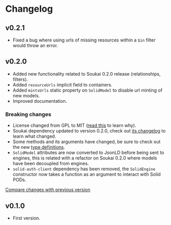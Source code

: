 # Changelog

## v0.2.1

- Fixed a bug where using urls of missing resources within a `$in` filter would throw an error.

## v0.2.0

- Added new functionality related to Soukai 0.2.0 release (relationships, filters).
- Added `resourceUrls` implicit field to containers.
- Added `mintsUrls` static property on `SolidModel` to disable url minting of new models.
- Improved documentation.

### Breaking changes

- License changed from GPL to MIT ([read this](https://noeldemartin.com/tasks/improving-solid-focus-task-manager#comment-9) to learn why).
- Soukai dependency updated to version 0.2.0, check out [its changelog](https://github.com/NoelDeMartin/soukai-solid/tree/master/CHANGELOG.md#v020) to learn what changed.
- Some methods and its arguments have changed, be sure to check out the new [type definitions](https://github.com/NoelDeMartin/soukai-solid/tree/master/types).
- `SolidModel` attributes are now converted to JsonLD before being sent to engines, this is related with a refactor on Soukai 0.2.0 where models have been decoupled from engines.
- `solid-auth-client` dependency has been removed, the `SolidEngine` constructor now takes a function as an argument to interact with Solid PODs.

[Compare changes with previous version](https://github.com/NoelDeMartin/soukai/compare/v0.1.0...v0.2.0)

## v0.1.0

- First version.
